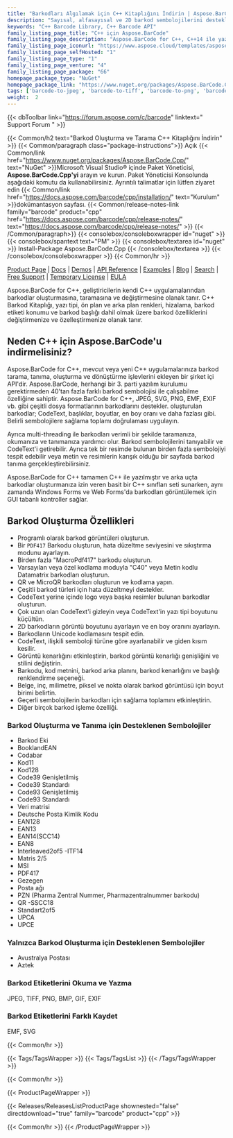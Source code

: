 ```yaml
---
title: "Barkodları Algılamak için C++ Kitaplığını İndirin | Aspose.BarCode API'sı"
description: "Sayısal, alfasayısal ve 2D barkod sembolojilerini destekleyen barkodları geliştirmenize ve özelleştirmenize olanak tanıyan Barkod Tanıma ve Özelleştirme C++ DLL dosyasını indirin."
keywords: "C++ Barcode Library, C++ Barcode API"
family_listing_page_title: "C++ için Aspose.BarCode"
family_listing_page_description: "Aspose.BarCode for C++, C++14 ile yazılmış, sağlam ve güvenilir bir barkod oluşturma ve tanıma kitaplığıdır ve geliştiricilerin uygulamalarına hızlı ve kolay bir şekilde barkod oluşturma ve tanıma işlevselliği eklemelerine olanak tanır.Aspose.BarCode for C++, en yerleşik barkod standartlarını destekler ve barkod özellikleri. BMP, GIF, JPEG, PNG, TIFF ve SVG dahil olmak üzere birden fazla görüntü formatına dışa aktarma özelliğine sahiptir."
family_listing_page_iconurl: "https://www.aspose.cloud/templates/aspose/App_Themes/V3/images/barcode/272x272/aspose_barcode-for-cpp-min.png"
family_listing_page_selfHosted: "1"
family_listing_page_type: "1"
family_listing_page_venture: "4"
family_listing_page_package: "66"
homepage_package_type: "NuGet"
homepage_package_link: "https://www.nuget.org/packages/Aspose.BarCode.Cpp"
tags: ['barcode-to-jpeg', 'barcode-to-tiff', 'barcode-to-png', 'barcode-to-bmp', 'barcode-to-gif', 'barcode-to-exif', 'barcode-to-emf', 'barcode-to-svg']
weight:  2
---
```


{{< dbToolbar link="https://forum.aspose.com/c/barcode" linktext=" Support Forum " >}}

{{< Common/h2 text="Barkod Oluşturma ve Tarama C++ Kitaplığını İndirin"  >}}
{{< Common/paragraph class="package-instructions">}}
Açık
{{< Common/link href="https://www.nuget.org/packages/Aspose.BarCode.Cpp/" text="NuGet"  >}}Microsoft Visual Studio® içinde Paket Yöneticisi, <b>Aspose.BarCode.Cpp'yi</b> arayın ve kurun. Paket Yöneticisi Konsolunda aşağıdaki komutu da kullanabilirsiniz. Ayrıntılı talimatlar için lütfen ziyaret edin
{{< Common/link href="https://docs.aspose.com/barcode/cpp/installation/" text="Kurulum"  >}}dokümantasyon sayfası.
{{< Common/release-notes-link family="barcode" product="cpp" href="https://docs.aspose.com/barcode/cpp/release-notes/" text="https://docs.aspose.com/barcode/cpp/release-notes/"  >}}
{{< /Common/paragraph>}}
{{< consolebox/consoleboxwrapper id="nuget" >}}
       {{< consolebox/spantext text="PM" >}}
       {{< consolebox/textarea id="nuget" >}} Install-Package Aspose.BarCode.Cpp {{< /consolebox/textarea >}}
{{< /consolebox/consoleboxwrapper >}}
{{< Common/hr >}}

[Product Page](https://products.aspose.com/pdf/cpp/) | [Docs](https://docs.aspose.com/pdf/cpp/) | [Demos](https://products.aspose.app/pdf/family) | [API Reference](https://reference.aspose.com/pdf/cpp) | [Examples](https://github.com/aspose-pdf/Aspose.Pdf-for-C) | [Blog](https://blog.aspose.com/category/pdf/) | [Search](https://search.aspose.com/) | [Free Support](https://forum.aspose.com/c/pdf) | [Temporary License](https://purchase.aspose.com/temporary-license) | [EULA](https://about.aspose.com/legal/eula/)

Aspose.BarCode for C++, geliştiricilerin kendi C++ uygulamalarından barkodlar oluşturmasına, taramasına ve değiştirmesine olanak tanır. C++ Barkod Kitaplığı, yazı tipi, ön plan ve arka plan renkleri, hizalama, barkod etiketi konumu ve barkod başlığı dahil olmak üzere barkod özelliklerini değiştirmenize ve özelleştirmenize olanak tanır.

## Neden C++ için Aspose.BarCode'u indirmelisiniz?

Aspose.BarCode for C++, mevcut veya yeni C++ uygulamalarınıza barkod tarama, tanıma, oluşturma ve dönüştürme işlevlerini ekleyen bir şirket içi API'dir. Aspose.BarCode, herhangi bir 3. parti yazılım kurulumu gerektirmeden 40'tan fazla farklı barkod sembolojisi ile çalışabilme özelliğine sahiptir. Aspose.BarCode for C++, JPEG, SVG, PNG, EMF, EXIF vb. gibi çeşitli dosya formatlarının barkodlarını destekler. oluşturulan barkodlar; CodeText, başlıklar, boyutlar, en boy oranı ve daha fazlası gibi. Belirli sembolojilere sağlama toplamı doğrulaması uygulayın.

Ayrıca multi-threading ile barkodları verimli bir şekilde taramanıza, okumanıza ve tanımanıza yardımcı olur. Barkod sembolojilerini tanıyabilir ve CodeText'i getirebilir. Ayrıca tek bir resimde bulunan birden fazla sembolojiyi tespit edebilir veya metin ve resimlerin karışık olduğu bir sayfada barkod tanıma gerçekleştirebilirsiniz.

Aspose.BarCode for C++ tamamen C++ ile yazılmıştır ve arka uçta barkodlar oluşturmanıza izin veren basit bir C++ sınıfları seti sunarken, aynı zamanda Windows Forms ve Web Forms'da barkodları görüntülemek için GUI tabanlı kontroller sağlar.

## Barkod Oluşturma Özellikleri

- Programlı olarak barkod görüntüleri oluşturun.
- Bir `PDF417` Barkodu oluşturun, hata düzeltme seviyesini ve sıkıştırma modunu ayarlayın.
- Birden fazla "MacroPdf417" barkodu oluşturun.
- Varsayılan veya özel kodlama moduyla "C40" veya Metin kodlu Datamatrix barkodları oluşturun.
- QR ve MicroQR barkodları oluşturun ve kodlama yapın.
- Çeşitli barkod türleri için hata düzeltmeyi destekler.
- CodeText yerine içinde logo veya başka resimler bulunan barkodlar oluşturun.
- Çok uzun olan CodeText'i gizleyin veya CodeText'in yazı tipi boyutunu küçültün.
- 2D barkodların görüntü boyutunu ayarlayın ve en boy oranını ayarlayın.
- Barkodların Unicode kodlamasını tespit edin.
- CodeText, ilişkili semboloji türüne göre ayarlanabilir ve giden kısım kesilir.
- Görüntü kenarlığını etkinleştirin, barkod görüntü kenarlığı genişliğini ve stilini değiştirin.
- Barkodu, kod metnini, barkod arka planını, barkod kenarlığını ve başlığı renklendirme seçeneği.
- Belge, inç, milimetre, piksel ve nokta olarak barkod görüntüsü için boyut birimi belirtin.
- Geçerli sembolojilerin barkodları için sağlama toplamını etkinleştirin.
- Diğer birçok barkod işleme özelliği.

### Barkod Oluşturma ve Tanıma için Desteklenen Sembolojiler

- Barkod Eki
- BooklandEAN
- Codabar
- Kod11
- Kod128
- Code39 Genişletilmiş
- Code39 Standardı
- Code93 Genişletilmiş
- Code93 Standardı
- Veri matrisi
- Deutsche Posta Kimlik Kodu
- EAN128
- EAN13
- EAN14(SCC14)
- EAN8
- Interleaved2of5
-ITF14
- Matris 2/5
- MSI
- PDF417
- Gezegen
- Posta ağı
- PZN (Pharma Zentral Nummer, Pharmazentralnummer barkodu)
- QR
-SSCC18
- Standart2of5
- UPCA
- UPCE

### Yalnızca Barkod Oluşturma için Desteklenen Sembolojiler

- Avustralya Postası
- Aztek

### Barkod Etiketlerini Okuma ve Yazma

JPEG, TIFF, PNG, BMP, GIF, EXIF

### Barkod Etiketlerini Farklı Kaydet

EMF, SVG

{{< Common/hr >}}

{{< Tags/TagsWrapper >}}
 {{< Tags/TagsList >}}
{{< /Tags/TagsWrapper >}}

{{< Common/hr >}}

{{< ProductPageWrapper >}}
<!-- ReleasesListProductPage-->
   {{< Releases/ReleasesListProductPage shownested="false"  directdownload="true" family="barcode" product="cpp" >}}
<!-- /ReleasesListProductPage-->
{{< Common/hr >}}
{{< /ProductPageWrapper >}}

